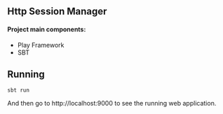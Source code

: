
## Http Session Manager

#### Project main components:
* Play Framework
* SBT

## Running

```
sbt run
```

And then go to http://localhost:9000 to see the running web application.


